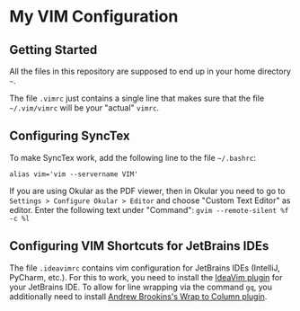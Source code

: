 # My VIM Configuration

## Getting Started

All the files in this repository are supposed to end up in your home directory `~`. 

The file `.vimrc` just contains a single line that makes sure that the file `~/.vim/vimrc` will be your "actual" `vimrc`.

## Configuring SyncTex 

To make SyncTex work, add the following line to the file `~/.bashrc`:

```
alias vim='vim --servername VIM'
```

If you are using Okular as the PDF viewer, then in Okular you need to go to 
`Settings > Configure Okular > Editor` and choose "Custom Text Editor" as editor. 
Enter the following text under "Command": `gvim --remote-silent %f -c %l`

## Configuring VIM Shortcuts for JetBrains IDEs

The file `.ideavimrc` contains vim configuration for JetBrains IDEs (IntelliJ, PyCharm, etc.). For this to work, you need to install the [IdeaVim plugin](https://plugins.jetbrains.com/plugin/164-ideavim) for your JetBrains IDE.
To allow for line wrapping via the command `gq`, you additionally need to install [Andrew Brookins's Wrap to Column plugin](https://plugins.jetbrains.com/plugin/7234-wrap-to-column).
